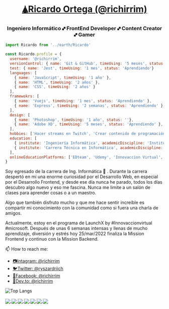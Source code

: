 <h1 align="center"><a href="https://dev.to/richirrim" target="_blank">🛦Ricardo Ortega (@richirrim)</a></h1>
<h3 align="center">Ingeniero Informático 🙾 FrontEnd Developer 🙾 Content Creator 🙾 Gamer</h3>

```js
import Ricardo from '../earth/Ricardo'

const Ricardo.profile = {
  username: '@richirrim',
  versionControl: { name: 'Git & GitHub', timeUsing: '5 meses', status: 'Aprendiendo' },
  test: { name: 'Jest', timeUsing: '1 mes', status: 'Aprendiendo'}
  languages: [
    { name: 'JavaScript', timeUsing: '1 año' }, 
    { name: 'HTML', timeUsing: '2 años' }, 
    { name: 'CSS', timeUsing: '2 años' }
  ],
  framewokrs: [
    { name: 'Vuejs', timeUsing: '1 mes', status: 'Aprendiendo' }, 
    { name: 'Express', timeUsing: '2 semanas', status: 'Aprendiendo' }, 
  ],
  design: [
    { name: 'Photoshop', timeUsing: '1 año', status: ''}, 
    { name: 'Adobe XD', timeUsing: '5 meses', status: 'Aprendiendo' }, 
  ],
  hobbies: ['Hacer streams en Twitch', 'Crear contenido de programación', 'Dance', 'Diseñar', 'Videojuegos'],
  education: [
    { institute: 'Ingeniería Informática', academicDiscipline: 'Instituto tecnológico de Campeche', startDate: 'Ene. 2014', finishDate: 'Jul. 2019' }, 
    { institute: 'Carrera Técnica en Informática', academicDiscipline: 'Conalep Campeche', startDate: 'Ene. 2011', finishDate: 'Jul. 2013' }, 
  ],
  onlineEducationPlatforms: ['EDteam', 'Udemy', 'Innovaccion Virtual', 'escuela.vue']
}
```

Soy egresado de la carrera de Ing. Informática 🎉 . Durante la carrera despertó en mí una enorme curiosidad por el Desarrollo Web, en especial por el Desarrollo Frontend, y desde ese día nunca he parado, todos los días descubro algo nuevo y eso me fascina. Nunca me limite a un salón de clases para aprender cosas o a un maestro.

Algo que también disfruto mucho y que me hace sentir increíble es compartir mi conocimiento con la comunidad como si fuera una charla de amigos.

Actualmente, estoy en el programa de LaunchX by #Innovaccionvirtual #microsoft. Después de unas 6 semanas intensas y llenas de mucho aprendizaje, diversión y estrés hoy 25/mar/2022 finaliza la Mission Frontend y continuo con la Mission Backend.

📫 How to reach me:
- [📷Intagram: @richirrim](https://www.instagram.com/richirrim/)
- [🐦Twitter: @ryszardriich](https://twitter.com/ryszardriich)
- [🔵Facebook: @richirrim](https://www.facebook.com/richirrim)
- [🔵Dev.to: @richirrim](https://dev.to/richirrim)


![Top Langs](https://github-readme-stats.vercel.app/api/top-langs/?username=richirrim&layout=compact&theme=radical)


<div>
  <a href="https://github.com/richirrim/pokedex-website" target="_blank">
    <img align="center" src="https://github-readme-stats.vercel.app/api/pin/?show_owner=richirrim&username=richirrim&repo=pokedex-website&theme=radical" />
  </a>
  
  <a href="https://github.com/richirrim/platilla-mikrotik-hotspot" target="_blank">
    <img align="center" src="https://github-readme-stats.vercel.app/api/pin/?show_owner=richirrim&username=richirrim&repo=platilla-mikrotik-hotspot&theme=radical" />
  </a>
  
  <a href="https://github.com/richirrim/vaccination-landing-page" target="_blank">
    <img align="center" src="https://github-readme-stats.vercel.app/api/pin/?show_owner=richirrim&username=richirrim&repo=vaccination-landing-page&theme=radical" />
  </a>
  
  <a href="https://github.com/richirrim/clone-edcamp" target="_blank">
    <img align="center" src="https://github-readme-stats.vercel.app/api/pin/?show_owner=richirrim&username=richirrim&repo=clone-edcamp&theme=radical" />
  </a>
  
  <a href="https://github.com/richirrim/pasteleria-double-l" target="_blank">
    <img align="center" src="https://github-readme-stats.vercel.app/api/pin/?show_owner=richirrim&username=richirrim&repo=pasteleria-double-l&theme=radical" />
  </a>
  
  <a href="https://github.com/richirrim/code_challenge" target="_blank">
    <img align="center" src="https://github-readme-stats.vercel.app/api/pin/?show_owner=richirrim&username=richirrim&repo=code_challenge&theme=radical" />
  </a>
  
   <a href="https://github.com/richirrim/fizzbuzz" target="_blank">
    <img align="center" src="https://github-readme-stats.vercel.app/api/pin/?show_owner=richirrim&username=richirrim&repo=fizzbuzz&theme=radical" />
  </a>
</div>





<!--
**richirrim/richirrim** is a ✨ _special_ ✨ repository because its `README.md` (this file) appears on your GitHub profile.

Here are some ideas to get you started:

- 🔭 I’m currently working on ...
- 🌱 I’m currently learning ...
- 👯 I’m looking to collaborate on ...
- 🤔 I’m looking for help with ...
- 💬 Ask me about ...
- 📫 How to reach me: ...
- 😄 Pronouns: ...
- ⚡ Fun fact: ...
-->
